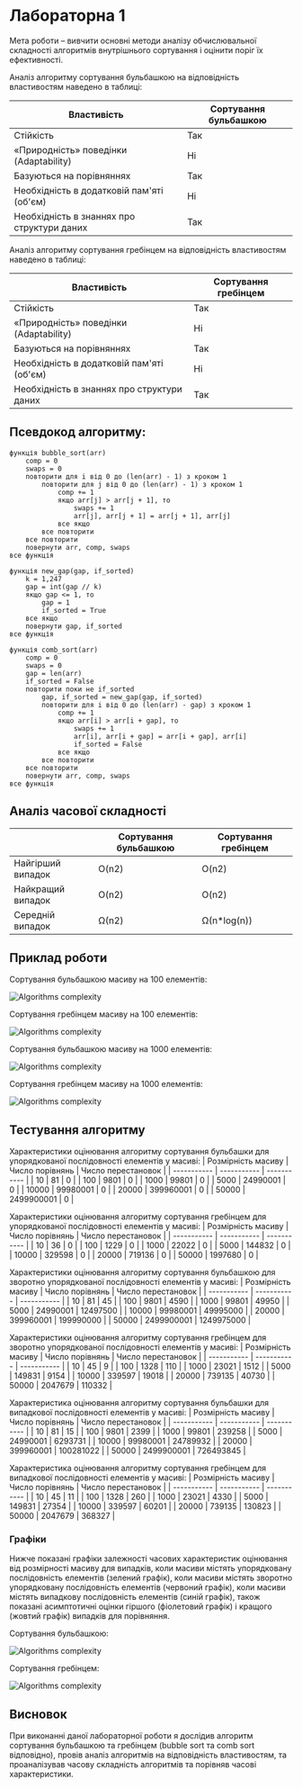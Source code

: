 # Лабораторна 1

Мета роботи – вивчити основні методи аналізу обчислювальної складності алгоритмів внутрішнього сортування і оцінити поріг їх ефективності.

Аналіз алгоритму сортування бульбашкою на відповідність властивостям наведено в таблиці:

| Властивість  | Сортування бульбашкою |
| ----------- | ----------- |
| Стійкість|Так|
| «Природність» поведінки (Adaptability)|Ні|
| Базуються на порівняннях|Так|
| Необхідність в додатковій пам'яті (об'єм)|Ні|
| Необхідність в знаннях про структури даних|Так|

Аналіз алгоритму сортування гребінцем на відповідність властивостям наведено в таблиці:

| Властивість  | Сортування гребінцем |
| ----------- | ----------- |
| Стійкість|Так|
| «Природність» поведінки (Adaptability)|Ні|
| Базуються на порівняннях|Так|
| Необхідність в додатковій пам'яті (об'єм)|Ні|
| Необхідність в знаннях про структури даних|Так|

## Псевдокод алгоритму:
```
функція bubble_sort(arr)
	comp = 0
	swaps = 0
	повторити для i від 0 до (len(arr) - 1) з кроком 1
		повторити для j від 0 до (len(arr) - 1) з кроком 1
			comp += 1
			якщо arr[j] > arr[j + 1], то
				swaps += 1
				arr[j], arr[j + 1] = arr[j + 1], arr[j]
			все якщо
		все повторити
	все повторити
	повернути arr, comp, swaps
все функція

функція new_gap(gap, if_sorted)
	k = 1,247 
	gap = int(gap // k)
	якщо gap <= 1, то
		gap = 1
		if_sorted = True
	все якщо
	повернути gap, if_sorted
все функція

функція comb_sort(arr)
	comp = 0
	swaps = 0
	gap = len(arr)
	if_sorted = False
	повторити поки не if_sorted
		gap, if_sorted = new_gap(gap, if_sorted)
		повторити для i від 0 до (len(arr) - gap) з кроком 1
			comp += 1
			якщо arr[i] > arr[i + gap], то
				swaps += 1
				arr[i], arr[i + gap] = arr[i + gap], arr[i]
				if_sorted = False
			все якщо
		все повторити
	все повторити
	повернути arr, comp, swaps
все функція
```

## Аналіз часової складності

|| Сортування бульбашкою | Сортування гребінцем |
| ----------- | ----------- | ----------- |
| Найгірший випадок | O(n2) | O(n2) |
| Найкращий випадок | O(n2) | O(n2) |
| Середній випадок | Ω(n2) | Ω(n*log(n)) |

## Приклад роботи

Сортування бульбашкою масиву на 100 елементів:

![Algorithms complexity](assets/bubble_sort_100.png)

Сортування гребінцем масиву на 100 елементів:

![Algorithms complexity](assets/comb_sort_100.png)

Сортування бульбашкою масиву на 1000 елементів:

![Algorithms complexity](assets/bubble_sort_1000.png)

Сортування гребінцем масиву на 1000 елементів:

![Algorithms complexity](assets/comb_sort_1000.png)


## Тестування алгоритму

Характеристики оцінювання алгоритму сортування бульбашки для упорядкованої послідовності елементів у масиві: 
| Розмірність масиву | Число порівнянь | Число перестановок |
| ----------- | ----------- | ----------- |
| 10 | 81 | 0 |
| 100 | 9801 | 0 |
| 1000 | 99801 | 0 |
| 5000 | 24990001 | 0 |
| 10000 | 99980001 | 0 |
| 20000 | 399960001 | 0 |
| 50000 | 2499900001 | 0 |

Характеристики оцінювання алгоритму сортування гребінцем для упорядкованої послідовності елементів у масиві:
| Розмірність масиву | Число порівнянь | Число перестановок |
| ----------- | ----------- | ----------- |
| 10 | 36 | 0 |
| 100 | 1229 | 0 |
| 1000 | 22022 | 0 |
| 5000 | 144832 | 0 |
| 10000 | 329598 | 0 |
| 20000 | 719136 | 0 |
| 50000 | 1997680 | 0 |

Характеристики оцінювання алгоритму сортування бульбашкою для зворотно упорядкованої послідовності елементів у масиві:
| Розмірність масиву | Число порівнянь | Число перестановок |
| ----------- | ----------- | ----------- |
| 10 | 81 | 45 |
| 100 | 9801 | 4590 |
| 1000 | 99801 | 49950 |
| 5000 | 24990001 | 12497500 |
| 10000 | 99980001 | 49995000 |
| 20000 | 399960001 | 199990000 |
| 50000 | 2499900001 | 1249975000 |

Характеристики оцінювання алгоритму сортування гребінцем для зворотно упорядкованої послідовності елементів у масиві:
| Розмірність масиву | Число порівнянь | Число перестановок |
| ----------- | ----------- | ----------- |
| 10 | 45 | 9 |
| 100 | 1328 | 110 |
| 1000 | 23021 | 1512 |
| 5000 | 149831 | 9154 |
| 10000 | 339597 | 19018 |
| 20000 | 739135 | 40730 |
| 50000 | 2047679 | 110332 |

Характеристика оцінювання алгоритму сортування бульбашки для випадкової послідовності елементів у масиві:
| Розмірність масиву | Число порівнянь | Число перестановок |
| ----------- | ----------- | ----------- |
| 10 | 81 | 15 |
| 100 | 9801 | 2399 |
| 1000 | 99801 | 239258 |
| 5000 | 24990001 | 6293731 |
| 10000 | 99980001 | 24789932 |
| 20000 | 399960001 | 100281022 |
| 50000 | 2499900001 | 726493845 |

Характеристика оцінювання алгоритму сортування гребінцем для випадкової послідовності елементів у масиві:
| Розмірність масиву | Число порівнянь | Число перестановок |
| ----------- | ----------- | ----------- |
| 10 | 45 | 11 |
| 100 | 1328 | 260 |
| 1000 | 23021 | 4330 |
| 5000 | 149831 | 27354 |
| 10000 | 339597 | 60201 |
| 20000 | 739135 | 130823 |
| 50000 | 2047679 | 368327 |

### Графіки

Нижче показані графіки залежності часових характеристик оцінювання від розмірності масиву для випадків, коли масиви містять упорядковану послідовність елементів (зелений графік), коли масиви містять зворотно упорядковану послідовність елементів (червоний графік), коли масиви містять випадкову послідовність елементів (синій графік), також показані асимптотичні оцінки гіршого (фіолетовий графік) і кращого (жовтий графік) випадків для порівняння.

Сортування бульбашкою:

![Algorithms complexity](assets/desmos-graph_bubble_sort.png)

Сортування гребінцем:

![Algorithms complexity](assets/desmos-graph_comb_sort.png)


## Висновок
При виконанні даної лабораторної роботи я дослідив алгоритм сортування бульбашкою та гребінцем (bubble sort та comb sort відповідно), провів аналіз алгоритмів на відповідність властивостям, та проаналізував часову складність алгоритмів та порівняв часові характеристики.

